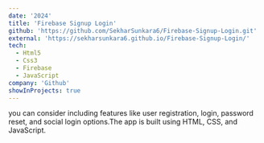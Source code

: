 ```yaml
---
date: '2024'
title: 'Firebase Signup Login'
github: 'https://github.com/SekharSunkara6/Firebase-Signup-Login.git'
external: 'https://sekharsunkara6.github.io/Firebase-Signup-Login/'
tech:
  - Html5
  - Css3
  - Firebase
  - JavaScript
company: 'Github'
showInProjects: true
---
```


you can consider including features like user registration, login, password reset, and social login options.The app is built using HTML, CSS, and JavaScript.
